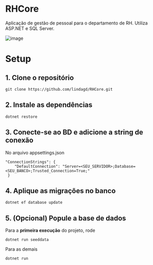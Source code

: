 # RHCore

Aplicação de gestão de pessoal para o departamento de RH. Utiliza ASP.NET e SQL Server.

![image](https://github.com/user-attachments/assets/09ced6d7-3578-479e-94eb-edf4188af472)

# Setup

## 1. Clone o repositório

    git clone https://github.com/lindagd/RHCore.git
   
## 2. Instale as dependências
   
    dotnet restore

## 3. Conecte-se ao BD e adicione a string de conexão
No arquivo appsettings.json

    "ConnectionStrings": {
        "DefaultConnection": "Server=<SEU_SERVIDOR>;Database=<SEU_BANCO>;Trusted_Connection=True;"
     }     

## 4. Aplique as migrações no banco

    dotnet ef database update

## 5. (Opcional) Popule a base de dados

Para a <strong>primeira execução</strong> do projeto, rode

    dotnet run seeddata

Para as demais

    dotnet run
